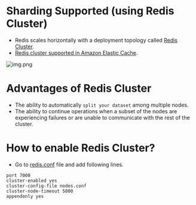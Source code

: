 # Sharding Supported (using Redis Cluster)
- Redis scales horizontally with a deployment topology called [Redis Cluster](https://redis.io/docs/manual/scaling/).
- [Redis cluster supported in Amazon Elastic Cache](https://github.com/Anshul619/AWS-Services/tree/main/1_Databases/AmazonElasticCache/Readme.md).

![img.png](https://i1.wp.com/www.learnsteps.com/wp-content/uploads/2020/07/cluster.png?w=840&ssl=1)

# Advantages of Redis Cluster
- The ability to automatically `split your dataset` among multiple nodes.
- The ability to continue operations when a subset of the nodes are experiencing failures or are unable to communicate with the rest of the cluster.

# How to enable Redis Cluster?
- Go to [redis.conf](https://redis.io/docs/manual/scaling/) file and add following lines.

```
port 7000
cluster-enabled yes
cluster-config-file nodes.conf
cluster-node-timeout 5000
appendonly yes
```